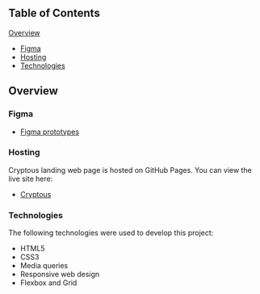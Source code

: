 ## Table of Contents

[Overview](#overview)

- [Figma](#figma)
- [Hosting](#hosting)
- [Technologies](#technologies)

## Overview

### Figma

- [Figma prototypes](https://www.figma.com/file/x2sDGkI6ZGiDSYMUcTejqe/Cryptous?node-id=0-1&t=nP9ljIfEWljPK4N1-0)

### Hosting

Cryptous landing web page is hosted on GitHub Pages. You can view the live site here:

- [Cryptous](https://private-lazy-val.github.io/cryptous/)

### Technologies

The following technologies were used to develop this project:

- HTML5
- CSS3
- Media queries
- Responsive web design
- Flexbox and Grid
